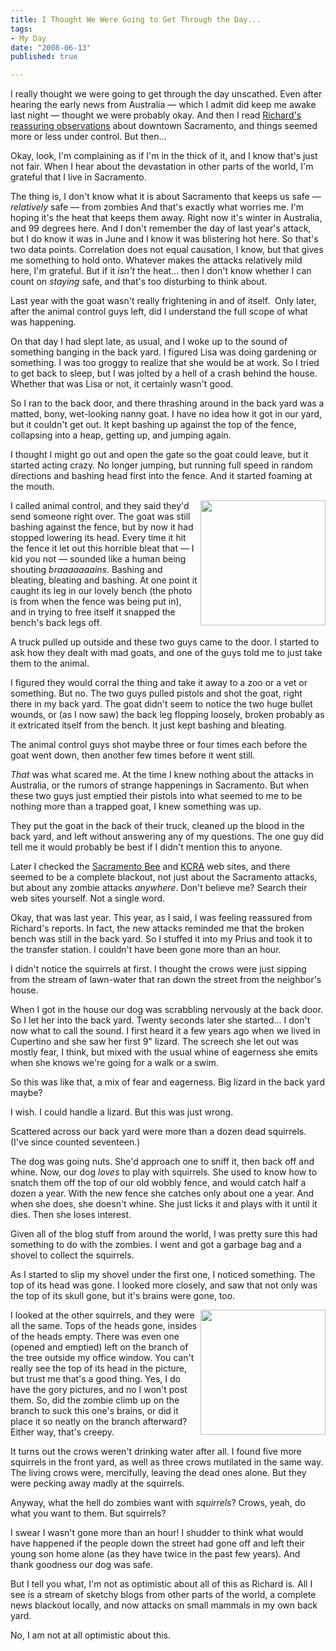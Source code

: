```yaml
--- 
title: I Thought We Were Going to Get Through the Day...
tags:
- My Day
date: "2008-06-13"
published: true

---
```


I really thought we were going to get through the day unscathed.
Even after hearing the early news from Australia
&#8212;
which I admit did keep me awake last night
&#8212;
thought we were probably okay.
And then I read
[Richard's reassuring observations](http://www.underpope.com/blogonomicon/2008/06/13/the-zombie-menace-in-sacramento/)
about downtown Sacramento,
and things seemed more or less under control.
But then...

Okay, look, I'm complaining as if I'm in the thick of it,
and I know that's just not fair.
When I hear about the devastation in other parts of the world, I'm grateful that I live in Sacramento.

The thing is, I don't know what it is about Sacramento that keeps us safe
&#8212;
_relatively_ safe
&#8212;
from zombies
And that's exactly what worries me.
I'm hoping it's the heat that keeps them away.
Right now it's winter in Australia, and 99 degrees here.
And I don't remember the day of last year's attack,
but I do know it was in June and I know it was blistering hot here.
So that's two data points.
Correlation does not equal causation, I know,
but that gives me something to hold onto.
Whatever makes the attacks relatively mild here, I'm grateful.
But if it _isn't_ the heat...
then I don't know whether I can count on _staying_ safe,
and that's too disturbing to think about.

Last year with the goat wasn't really frightening in and of itself. 
Only later, after the animal control guys left,
did I understand the full scope of what was happening.

On that day I had slept late, as usual,
and I woke up to the sound of something banging in the back yard.
I figured Lisa was doing gardening or something.
I was too groggy to realize that she would be at work.
So I tried to get back to sleep,
but I was jolted by a hell of a crash behind the house.
Whether that was Lisa or not, it certainly wasn't good.

So I ran to the back door,
and there thrashing around in the back yard was a matted,
bony, wet-looking nanny goat.
I have no idea how it got in our yard, but it couldn't get out.
It kept bashing up against the top of the fence,
collapsing into a heap,
getting up,
and jumping again.

I thought I might go out and open the gate so the goat could leave,
but it started acting crazy.
No longer jumping,
but running full speed in random directions and bashing head first into the fence.
And it started foaming at the mouth.

[<img src="/photos/unscathed/bench.jpg" align="right" width="200" />](/photos/unscathed/bench.jpg)
I called animal control,
and they said they'd send someone right over.
The goat was still bashing against the fence,
but by now it had stopped lowering its head.
Every time it hit the fence it let out this horrible bleat that
&#8212;
I kid you not
&#8212;
sounded like a human being shouting _braaaaaaains_.
Bashing and bleating, bleating and bashing.
At one point it caught its leg in our lovely bench
(the photo is from when the fence was being put in),
and in trying to free itself it snapped the bench's back legs off.

A truck pulled up outside and these two guys came to the door.
I started to ask how they dealt with mad goats,
and one of the guys told me to just take them to the animal.

I figured they would corral the thing and take it away to a zoo or a vet or something.
But no.
The two guys pulled pistols and shot the goat,
right there in my back yard.
The goat didn't seem to notice the two huge bullet wounds,
or (as I now saw) the back leg flopping loosely,
broken probably as it extricated itself from the bench.
It just kept bashing and bleating.

The animal control guys shot maybe three or four times each before the goat went down,
then another few times before it went still.

_That_ was what scared me.
At the time I knew nothing about the attacks in Australia,
or the rumors of strange happenings in Sacramento.
But when these two guys just emptied their pistols
into what seemed to me to be nothing more than a trapped goat,
I knew something was up.

They put the goat in the back of their truck,
cleaned up the blood in the back yard, and left without answering any of my questions.
The one guy did tell me it would probably be best if I didn't mention this to anyone.

Later I checked the [Sacramento Bee](http://www.sacbee.com/)
and [KCRA](http://www.kcra.com/index.html)
web sites,
and there seemed to be a complete blackout,
not just about the Sacramento attacks,
but about any zombie attacks _anywhere_.
Don't believe me?
Search their web sites yourself.
Not a single word.

Okay, that was last year.
This year, as I said, I was feeling reassured from Richard's reports.
In fact,
the new attacks reminded me that the broken bench was still in the back yard.
So I stuffed it into my Prius and took it to the transfer station.
I couldn't have been gone more than an hour.

I didn't notice the squirrels at first.
I thought the crows were just sipping from the stream of lawn-water
that ran down the street from the neighbor's house.

When I got in the house our dog was scrabbling nervously at the back door.
So I let her into the back yard.
Twenty seconds later she started...
I don't now what to call the sound.
I first heard it a few years ago when we lived in Cupertino
and she saw her first 9" lizard.
The screech she let out was mostly fear,
I think,
but mixed with the usual whine of eagerness she emits
when she knows we're going for a walk or a swim.

So this was like that,
a mix of fear and eagerness.
Big lizard in the back yard maybe?

I wish.
I could handle a lizard.
But this was just wrong.

Scattered across our back yard were more than a dozen dead squirrels.
(I've since counted seventeen.)

The dog was going nuts.
She'd approach one to sniff it, then back off and whine.
Now, our dog _loves_ to play with squirrels.
She used to know how to snatch them off the top of our old wobbly fence,
and would catch half a dozen a year.
With the new fence she catches only about one a year.
And when she does, she doesn't whine.
She just licks it and plays with it until it dies.
Then she loses interest.

Given all of the blog stuff from around the world,
I was pretty sure this had something to do with the zombies.
I went and got a garbage bag and a shovel to collect the squirrels.

As I started to slip my shovel under the first one,
I noticed something.
The top of its head was gone.
I looked more closely,
and saw that not only was the top of its skull gone,
but it's brains were gone, too.


[<img src="/photos/unscathed/squirrel.jpg" align="right" width="200" />](/photos/unscathed/squirrel.jpg)
I looked at the other squirrels, and they were all the same.
Tops of the heads gone, insides of the heads empty.
There was even one
(opened and emptied)
left on the branch of the tree outside my office window.
You can't really see the top of its head in the picture,
but trust me that's a good thing.
Yes,
I do have the gory pictures, and no I won't post them.
So,
did the zombie climb up on the branch to suck this one's brains,
or did it place it so neatly on the branch afterward?
Either way, that's creepy.

It turns out the crows weren't drinking water after all.
I found five more squirrels in the front yard,
as well as three crows mutilated in the same way.
The living crows were, mercifully, leaving the dead ones alone.
But they were pecking away madly at the squirrels.

Anyway, what the hell do zombies want with _squirrels_?
Crows, yeah, do what you want to them.
But squirrels?

I swear I wasn't gone more than an hour!
I shudder to think what would have happened
if the people down the street had gone off and left their young son home alone
(as they have twice in the past few years).
And thank goodness our dog was safe.

But I tell you what, I'm not as optimistic about all of this as Richard is.
All I see is a stream of sketchy blogs from other parts of the world,
a complete news blackout locally, and now attacks on small mammals in my own back yard.

No, I am not at all optimistic about this.
